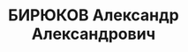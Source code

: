 ---
title: БИРЮКОВ Александр Александрович
description: '1906 г.р., м.р.: Рязанская обл., Новодеревенский р-н, д.Михалково

  рабочий

  прож.: г. Смоленск

  арестован 14.06.1937

  Обвинение: ст.ст.58-7, 58-8, 58-9, 58-11 УК РСФСР

  Приговор: ВК ВС СССР, 22.11.1937 — ВМН

  Расстрелян 22.11.1937

  Реабилитация: Военной Коллегией Верховного суда СССР, 01.03.1958 - реабилитирован
  посмертно'
---